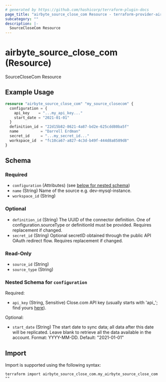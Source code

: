 ```yaml
---
# generated by https://github.com/hashicorp/terraform-plugin-docs
page_title: "airbyte_source_close_com Resource - terraform-provider-airbyte"
subcategory: ""
description: |-
  SourceCloseCom Resource
---
```


# airbyte_source_close_com (Resource)

SourceCloseCom Resource

## Example Usage

```terraform
resource "airbyte_source_close_com" "my_source_closecom" {
  configuration = {
    api_key    = "...my_api_key..."
    start_date = "2021-01-01"
  }
  definition_id = "22d15b82-8621-4a87-bd2e-625cdd80ba5f"
  name          = "Darrell Erdman"
  secret_id     = "...my_secret_id..."
  workspace_id  = "fc10ca67-a827-4c3d-b49f-444d8a8589d8"
}
```

<!-- schema generated by tfplugindocs -->
## Schema

### Required

- `configuration` (Attributes) (see [below for nested schema](#nestedatt--configuration))
- `name` (String) Name of the source e.g. dev-mysql-instance.
- `workspace_id` (String)

### Optional

- `definition_id` (String) The UUID of the connector definition. One of configuration.sourceType or definitionId must be provided. Requires replacement if changed.
- `secret_id` (String) Optional secretID obtained through the public API OAuth redirect flow. Requires replacement if changed.

### Read-Only

- `source_id` (String)
- `source_type` (String)

<a id="nestedatt--configuration"></a>
### Nested Schema for `configuration`

Required:

- `api_key` (String, Sensitive) Close.com API key (usually starts with 'api_'; find yours <a href="https://app.close.com/settings/api/">here</a>).

Optional:

- `start_date` (String) The start date to sync data; all data after this date will be replicated. Leave blank to retrieve all the data available in the account. Format: YYYY-MM-DD. Default: "2021-01-01"

## Import

Import is supported using the following syntax:

```shell
terraform import airbyte_source_close_com.my_airbyte_source_close_com ""
```

